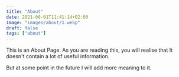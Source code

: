 ```yaml
---
title: "About"
date: 2021-08-01T11:41:14+02:00
image: "images/about/1.webp"
draft: false
tags: ["about"]
---
```



This is an About Page. As you are reading this, you will realise that It doesn't contain a lot of useful information.

But at some point in the future I will add more meaning to it.
